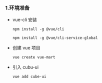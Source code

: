 ### 1.环境准备

- vue-cli 安装

  `npm install -g @vue/cli`

  `npm install -g @vue/cli-service-global`

- 创建 vue 项目

  `vue create vue-mart`

- 引入 cubu-ui

  `vue add cube-ui`


